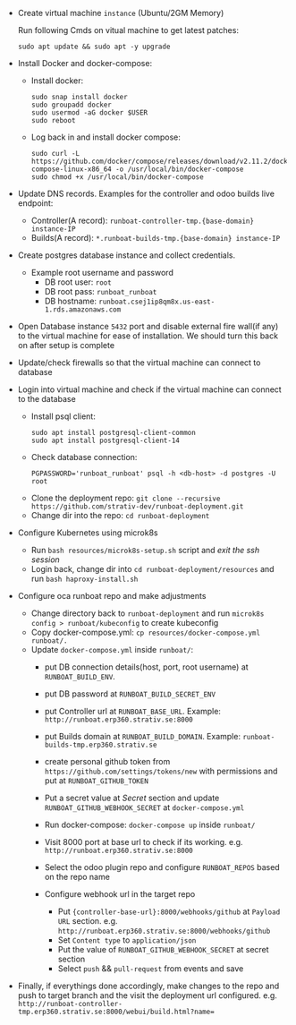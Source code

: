 - Create virtual machine `instance` (Ubuntu/2GM Memory)

    Run following Cmds on vitual machine to get latest patches:
    ```
    sudo apt update && sudo apt -y upgrade
    ```
- Install Docker and docker-compose:
  - Install docker: 
    ```
    sudo snap install docker
    sudo groupadd docker
    sudo usermod -aG docker $USER
    sudo reboot
    ```
  - Log back in and install docker compose: 
    ```
    sudo curl -L https://github.com/docker/compose/releases/download/v2.11.2/docker-compose-linux-x86_64 -o /usr/local/bin/docker-compose
    sudo chmod +x /usr/local/bin/docker-compose
    ```

- Update DNS records. Examples for the controller and odoo builds live endpoint:

    - Controller(A record): `runboat-controller-tmp.{base-domain} instance-IP`
    - Builds(A record): `*.runboat-builds-tmp.{base-domain} instance-IP`

- Create postgres database instance and collect credentials.
  - Example root username and password
    - DB root user: `root`
    - DB root pass: `runboat_runboat`
    - DB hostname:  `runboat.csej1ip8qm8x.us-east-1.rds.amazonaws.com`

- Open Database instance `5432` port and disable external fire wall(if any) to the virtual machine for ease of installation. We should turn this back on after setup is complete

- Update/check firewalls so that the virtual machine can connect to database

- Login into virtual machine and check if the virtual machine can connect to the database
    - Install psql client:
      ```
      sudo apt install postgresql-client-common
      sudo apt install postgresql-client-14
      ```
    - Check database connection:
      ```
      PGPASSWORD='runboat_runboat' psql -h <db-host> -d postgres -U root
      ```
    - Clone the deployment repo: `git clone --recursive https://github.com/strativ-dev/runboat-deployment.git`
    - Change dir into the repo: `cd runboat-deployment`

- Configure Kubernetes using microk8s
  - Run `bash resources/microk8s-setup.sh` script and *exit the ssh session*
  - Login back, change dir into `cd runboat-deployment/resources` and run `bash haproxy-install.sh`

- Configure oca runboat repo and make adjustments
  - Change directory back to `runboat-deployment` and run `microk8s config > runboat/kubeconfig` to create kubeconfig
  - Copy docker-compose.yml: `cp resources/docker-compose.yml runboat/.`
  - Update `docker-compose.yml` inside `runboat/`:
    - put DB connection details(host, port, root username) at `RUNBOAT_BUILD_ENV`.
    - put DB password at `RUNBOAT_BUILD_SECRET_ENV`
    - put Controller url at `RUNBOAT_BASE_URL`. Example: `http://runboat.erp360.strativ.se:8000`
    - put Builds domain at `RUNBOAT_BUILD_DOMAIN`. Example: `runboat-builds-tmp.erp360.strativ.se`
    - create personal github token from `https://github.com/settings/tokens/new` with permissions and put at `RUNBOAT_GITHUB_TOKEN`
    - Put a secret value at *Secret* section and update `RUNBOAT_GITHUB_WEBHOOK_SECRET` at `docker-compose.yml`

    - Run docker-compose: `docker-compose up` inside `runboat/`
    - Visit 8000 port at base url to check if its working. e.g. `http://runboat.erp360.strativ.se:8000`
    - Select the odoo plugin repo and configure `RUNBOAT_REPOS` based on the repo name
    - Configure webhook url in the target repo
      - Put `{controller-base-url}:8000/webhooks/github` at `Payload URL` section. e.g. `http://runboat.erp360.strativ.se:8000/webhooks/github`
      - Set `Content type` to `application/json`
      - Put the value of `RUNBOAT_GITHUB_WEBHOOK_SECRET` at secret section
      - Select `push` && `pull-request` from events and save

- Finally, if everythings done accordingly, make changes to the repo and push to target branch and the visit the deployment url configured. e.g. `http://runboat-controller-tmp.erp360.strativ.se:8000/webui/build.html?name=`
